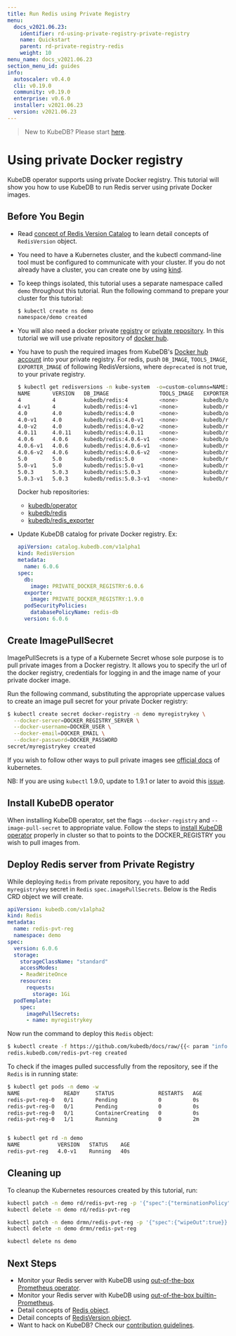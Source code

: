 ```yaml
---
title: Run Redis using Private Registry
menu:
  docs_v2021.06.23:
    identifier: rd-using-private-registry-private-registry
    name: Quickstart
    parent: rd-private-registry-redis
    weight: 10
menu_name: docs_v2021.06.23
section_menu_id: guides
info:
  autoscaler: v0.4.0
  cli: v0.19.0
  community: v0.19.0
  enterprise: v0.6.0
  installer: v2021.06.23
  version: v2021.06.23
---
```


> New to KubeDB? Please start [here](/docs/v2021.06.23/README).

# Using private Docker registry

KubeDB operator supports using private Docker registry. This tutorial will show you how to use KubeDB to run Redis server using private Docker images.

## Before You Begin

- Read [concept of Redis Version Catalog](/docs/v2021.06.23/guides/redis/concepts/catalog) to learn detail concepts of `RedisVersion` object.

- You need to have a Kubernetes cluster, and the kubectl command-line tool must be configured to communicate with your cluster. If you do not already have a cluster, you can create one by using [kind](https://kind.sigs.k8s.io/docs/user/quick-start/).

- To keep things isolated, this tutorial uses a separate namespace called `demo` throughout this tutorial. Run the following command to prepare your cluster for this tutorial:

  ```bash
  $ kubectl create ns demo
  namespace/demo created
  ```

- You will also need a docker private [registry](https://docs.docker.com/registry/) or [private repository](https://docs.docker.com/docker-hub/repos/#private-repositories).  In this tutorial we will use private repository of [docker hub](https://hub.docker.com/).

- You have to push the required images from KubeDB's [Docker hub account](https://hub.docker.com/r/kubedb/) into your private registry. For redis, push `DB_IMAGE`, `TOOLS_IMAGE`, `EXPORTER_IMAGE` of following RedisVersions, where `deprecated` is not true, to your private registry.

  ```bash
  $ kubectl get redisversions -n kube-system  -o=custom-columns=NAME:.metadata.name,VERSION:.spec.version,DB_IMAGE:.spec.db.image,TOOLS_IMAGE:.spec.tools.image,EXPORTER_IMAGE:.spec.exporter.image,DEPRECATED:.spec.deprecated
  NAME       VERSION   DB_IMAGE                TOOLS_IMAGE   EXPORTER_IMAGE                  DEPRECATED
  4          4         kubedb/redis:4          <none>        kubedb/operator:0.8.0           true
  4-v1       4         kubedb/redis:4-v1       <none>        kubedb/redis_exporter:v0.21.1   true
  4.0        4.0       kubedb/redis:4.0        <none>        kubedb/operator:0.8.0           true
  4.0-v1     4.0       kubedb/redis:4.0-v1     <none>        kubedb/redis_exporter:v0.21.1   true
  4.0-v2     4.0       kubedb/redis:4.0-v2     <none>        kubedb/redis_exporter:v0.21.1   <none>
  4.0.11     4.0.11    kubedb/redis:4.0.11     <none>        kubedb/redis_exporter:v0.21.1   <none>
  4.0.6      4.0.6     kubedb/redis:4.0.6-v1   <none>        kubedb/operator:0.8.0           true
  4.0.6-v1   4.0.6     kubedb/redis:4.0.6-v1   <none>        kubedb/redis_exporter:v0.21.1   true
  4.0.6-v2   4.0.6     kubedb/redis:4.0.6-v2   <none>        kubedb/redis_exporter:v0.21.1   <none>
  5.0        5.0       kubedb/redis:5.0        <none>        kubedb/redis_exporter:v0.21.1   <none>
  5.0-v1     5.0       kubedb/redis:5.0-v1     <none>        kubedb/redis_exporter:v0.21.1   <none>
  5.0.3      5.0.3     kubedb/redis:5.0.3      <none>        kubedb/redis_exporter:v0.21.1   <none>
  5.0.3-v1   5.0.3     kubedb/redis:5.0.3-v1   <none>        kubedb/redis_exporter:v0.21.1   <none>
  ```

  Docker hub repositories:

  - [kubedb/operator](https://hub.docker.com/r/kubedb/operator)
  - [kubedb/redis](https://hub.docker.com/r/kubedb/redis)
  - [kubedb/redis_exporter](https://hub.docker.com/r/kubedb/redis_exporter)

- Update KubeDB catalog for private Docker registry. Ex:

  ```yaml
  apiVersion: catalog.kubedb.com/v1alpha1
  kind: RedisVersion
  metadata:
    name: 6.0.6
  spec:
    db:
      image: PRIVATE_DOCKER_REGISTRY:6.0.6
    exporter:
      image: PRIVATE_DOCKER_REGISTRY:1.9.0
    podSecurityPolicies:
      databasePolicyName: redis-db
    version: 6.0.6
  ```

## Create ImagePullSecret

ImagePullSecrets is a type of a Kubernete Secret whose sole purpose is to pull private images from a Docker registry. It allows you to specify the url of the docker registry, credentials for logging in and the image name of your private docker image.

Run the following command, substituting the appropriate uppercase values to create an image pull secret for your private Docker registry:

```bash
$ kubectl create secret docker-registry -n demo myregistrykey \
  --docker-server=DOCKER_REGISTRY_SERVER \
  --docker-username=DOCKER_USER \
  --docker-email=DOCKER_EMAIL \
  --docker-password=DOCKER_PASSWORD
secret/myregistrykey created
```

If you wish to follow other ways to pull private images see [official docs](https://kubernetes.io/docs/concepts/containers/images/) of kubernetes.

NB: If you are using `kubectl` 1.9.0, update to 1.9.1 or later to avoid this [issue](https://github.com/kubernetes/kubernetes/issues/57427).

## Install KubeDB operator

When installing KubeDB operator, set the flags `--docker-registry` and `--image-pull-secret` to appropriate value. Follow the steps to [install KubeDB operator](/docs/v2021.06.23/setup/README) properly in cluster so that to points to the DOCKER_REGISTRY you wish to pull images from.

## Deploy Redis server from Private Registry

While deploying `Redis` from private repository, you have to add `myregistrykey` secret in `Redis` `spec.imagePullSecrets`.
Below is the Redis CRD object we will create.

```yaml
apiVersion: kubedb.com/v1alpha2
kind: Redis
metadata:
  name: redis-pvt-reg
  namespace: demo
spec:
  version: 6.0.6
  storage:
    storageClassName: "standard"
    accessModes:
    - ReadWriteOnce
    resources:
      requests:
        storage: 1Gi
  podTemplate:
    spec:
      imagePullSecrets:
      - name: myregistrykey
```

Now run the command to deploy this `Redis` object:

```bash
$ kubectl create -f https://github.com/kubedb/docs/raw/{{< param "info.version" >}}/docs/examples/redis/private-registry/demo-2.yaml
redis.kubedb.com/redis-pvt-reg created
```

To check if the images pulled successfully from the repository, see if the `Redis` is in running state:

```bash
$ kubectl get pods -n demo -w
NAME              READY     STATUS              RESTARTS   AGE
redis-pvt-reg-0   0/1       Pending             0          0s
redis-pvt-reg-0   0/1       Pending             0          0s
redis-pvt-reg-0   0/1       ContainerCreating   0          0s
redis-pvt-reg-0   1/1       Running             0          2m


$ kubectl get rd -n demo
NAME            VERSION   STATUS    AGE
redis-pvt-reg   4.0-v1    Running   40s
```

## Cleaning up

To cleanup the Kubernetes resources created by this tutorial, run:

```bash
kubectl patch -n demo rd/redis-pvt-reg -p '{"spec":{"terminationPolicy":"WipeOut"}}' --type="merge"
kubectl delete -n demo rd/redis-pvt-reg

kubectl patch -n demo drmn/redis-pvt-reg -p '{"spec":{"wipeOut":true}}' --type="merge"
kubectl delete -n demo drmn/redis-pvt-reg

kubectl delete ns demo
```

## Next Steps

- Monitor your Redis server with KubeDB using [out-of-the-box Prometheus operator](/docs/v2021.06.23/guides/redis/monitoring/using-prometheus-operator).
- Monitor your Redis server with KubeDB using [out-of-the-box builtin-Prometheus](/docs/v2021.06.23/guides/redis/monitoring/using-builtin-prometheus).
- Detail concepts of [Redis object](/docs/v2021.06.23/guides/redis/concepts/redis).
- Detail concepts of [RedisVersion object](/docs/v2021.06.23/guides/redis/concepts/catalog).
- Want to hack on KubeDB? Check our [contribution guidelines](/docs/v2021.06.23/CONTRIBUTING).
